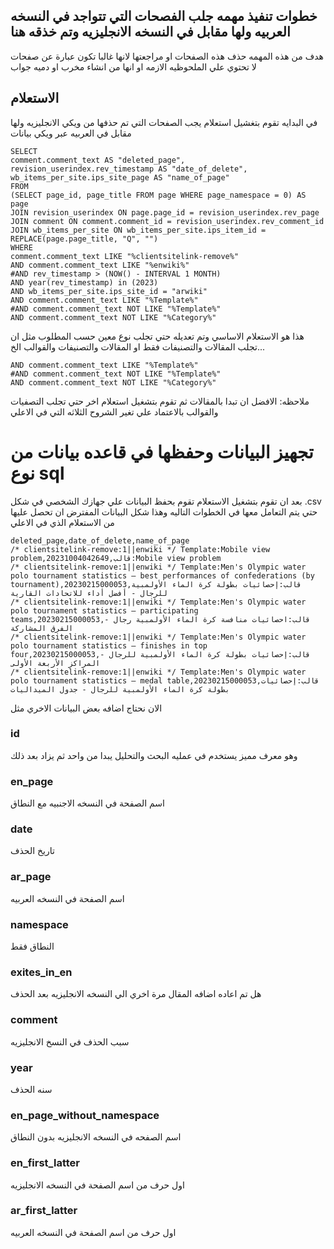 ## خطوات تنفيذ مهمه جلب الفصحات التي تتواجد في النسخه العربيه ولها مقابل في النسخه الانجليزيه وتم خذقه هنا

هدف من هذه المهمه حذف هذه الصفحات او مراجعتها لانها غالبا تكون عبارة عن صفحات لا تحتوي علي الملحوظيه الازمه او انها من
انشاء مخرب او دميه جواب

## الاستعلام

في البدايه تقوم بتغشيل استعلام يجب الصفحات التي تم حذفها من ويكي الانجليزيه ولها مقابل في العربيه عبر ويكي بيانات

```
SELECT
comment.comment_text AS "deleted_page",
revision_userindex.rev_timestamp AS "date_of_delete",
wb_items_per_site.ips_site_page AS "name_of_page"
FROM
(SELECT page_id, page_title FROM page WHERE page_namespace = 0) AS page
JOIN revision_userindex ON page.page_id = revision_userindex.rev_page
JOIN comment ON comment.comment_id = revision_userindex.rev_comment_id
JOIN wb_items_per_site ON wb_items_per_site.ips_item_id = REPLACE(page.page_title, "Q", "")
WHERE
comment.comment_text LIKE "%clientsitelink-remove%"
AND comment.comment_text LIKE "%enwiki%"
#AND rev_timestamp > (NOW() - INTERVAL 1 MONTH)
AND year(rev_timestamp) in (2023)
AND wb_items_per_site.ips_site_id = "arwiki"
AND comment.comment_text LIKE "%Template%"
#AND comment.comment_text NOT LIKE "%Template%"
AND comment.comment_text NOT LIKE "%Category%"
```

هذا هو الاستعلام الاساسي وتم تعديله حتي تجلب نوع معين حسب المطلوب مثل ان تجلب المقالات والتصنيفات فقط او المقالات
والتصنيفات والقوالب الخ...

```
AND comment.comment_text LIKE "%Template%"
#AND comment.comment_text NOT LIKE "%Template%"
AND comment.comment_text NOT LIKE "%Category%"
```

ملاحظه: الافضل ان تبدا بالمقالات ثم تقوم بتشغيل استعلام اخر حتي تجلب التصفيات والقوالب بالاعتماد علي تغير الشروح الثلاثه
التي في الاعلي

# تجهيز البيانات وحفظها في قاعده بيانات من نوع sql

بعد ان تقوم بتشغيل الاستعلام تقوم بحفظ البيانات علي جهازك الشخصي في شكل .csv حتي يتم التعامل معها في الخطوات التاليه
وهذا شكل البيانات المفترض ان تحصل عليها من الاستعلام الذي في الاعلي

```
deleted_page,date_of_delete,name_of_page
/* clientsitelink-remove:1||enwiki */ Template:Mobile view problem,20231004042649,قالب:Mobile view problem
/* clientsitelink-remove:1||enwiki */ Template:Men's Olympic water polo tournament statistics – best performances of confederations (by tournament),20230215000053,قالب:إحصائيات بطولة كرة الماء الأولمبية للرجال - أفضل أداء للاتحادات القارية
/* clientsitelink-remove:1||enwiki */ Template:Men's Olympic water polo tournament statistics – participating teams,20230215000053,قالب:احصائيات منافسة كرة الماء الأولمبية رجال - الفرق المشاركة
/* clientsitelink-remove:1||enwiki */ Template:Men's Olympic water polo tournament statistics – finishes in top four,20230215000053,قالب:إحصائيات بطولة كرة الماء الأولمبية للرجال - المراكز الأربعة الأولى
/* clientsitelink-remove:1||enwiki */ Template:Men's Olympic water polo tournament statistics – medal table,20230215000053,قالب:إحصائيات بطولة كرة الماء الأولمبية للرجال - جدول الميداليات
```

الان نحتاج اضافه بعض البيانات الاخري مثل

### id

وهو معرف مميز يستخدم في عمليه البحث والتحليل يبدا من واحد ثم يزاد بعد ذلك

### en_page

اسم الصفحة في النسخه الاجنبيه مع النطاق

### date

تاريخ الحذف

### ar_page

اسم الصفحة في النسخه العربيه

### namespace

النطاق فقط

### exites_in_en

هل تم اعاده اضافه المقال مرة اخري الي النسخه الانجليزيه بعد الحذف

### comment

سبب الحذف في النسخ الانجليزيه

### year

سنه الحذف

### en_page_without_namespace

اسم الصفحه في النسخه الانجليزيه بدون النطاق

### en_first_latter

اول حرف من اسم الصفحة في النسخه الانجليزيه

### ar_first_latter

اول حرف من اسم الصفحة في النسخه العربيه